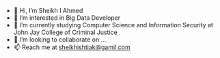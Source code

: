 * 👋 Hi, I’m Sheikh I Ahmed
* 👀 I’m interested in Big Data Developer
* 🌱 I’m currently studying Computer Science and Information Security at John Jay College of Criminal Justice
* 💞️ I’m looking to collaborate on ...
* 📫 Reach me at sheikhishtiak@gamil.com

